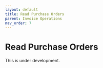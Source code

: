 ```yaml
---
layout: default
title: Read Purchase Orders
parent: Invoice Operations
nav_order: 7
---
```


# Read Purchase Orders

This is under development.